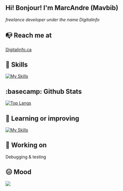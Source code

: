 

<!--
**mavbib/mavbib** is a ✨ _special_ ✨ repository because its `README.md` (this file) appears on your GitHub profile.

Here are some ideas to get you started:

- 🔭 I’m currently working on ...
- 🌱 I’m currently learning ...
- 👯 I’m looking to collaborate on ...
- 🤔 I’m looking for help with ...
- 💬 Ask me about ...
- 📫 How to reach me: ...
- 😄 Pronouns: ...
- ⚡ Fun fact: ...
-->
## Hi! Bonjour! I'm MarcAndre (Mavbib)
*freelance developer under the name Digitalinfo*
## :mailbox_with_no_mail: Reach me at

  <a href="https://digitalinfo.ca">Digitalinfo.ca</a><br/>
  
  <a href="http://www.linkedin.com/in/marc-andre-veilleux-aa367b72">
  <p><span class="dashicons dashicons-twitter"></span></a>
</p></a>
    
  <a href="https://twitter.com/xaltran">
  <p><span class="dashicons dashicons-twitter"></span></a>
  </p></a>
 
## :triangular_ruler: Skills
[![My Skills](https://skillicons.dev/icons?i=js,html,css,mysql,py,django)](https://skillicons.dev)
## :basecamp: Github Stats
[![Top Langs](https://github-readme-stats.vercel.app/api/top-langs/?username=mavbib&layout=compact)](https://github.com/anuraghazra/github-readme-stats)

## :sunrise_over_mountains: Learning or improving
[![My Skills](https://skillicons.dev/icons?i=php,solidity,react,rust)](https://skillicons.dev)

## :pushpin: Working on
Debugging & testing
## :expressionless: Mood
<img src="https://content.codecademy.com/articles/github-pages-via-web-app/happy-ice-cream.gif" />

